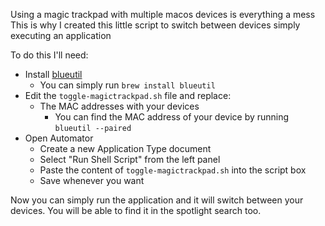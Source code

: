 Using a magic trackpad with multiple macos devices is everything a mess
This is why I created this little script to switch between devices simply executing an application

To do this I'll need:

- Install [blueutil](https://github.com/toy/blueutil)
  - You can simply run `brew install blueutil`
- Edit the `toggle-magictrackpad.sh` file and replace:
  - The MAC addresses with your devices
    - You can find the MAC address of your device by running `blueutil --paired`
- Open Automator
  - Create a new Application Type document
  - Select "Run Shell Script" from the left panel
  - Paste the content of `toggle-magictrackpad.sh` into the script box
  - Save whenever you want

Now you can simply run the application and it will switch between your devices.
You will be able to find it in the spotlight search too.
